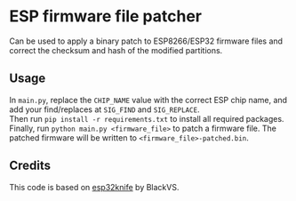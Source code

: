 # ESP firmware file patcher
Can be used to apply a binary patch to ESP8266/ESP32 firmware files and correct the checksum and hash of the modified partitions.  

## Usage
In `main.py`, replace the `CHIP_NAME` value with the correct ESP chip name, and add your find/replaces at `SIG_FIND` and `SIG_REPLACE`.  
Then run `pip install -r requirements.txt` to install all required packages.
Finally, run `python main.py <firmware_file>` to patch a firmware file. The patched firmware will be written to `<firmware_file>-patched.bin`.

## Credits
This code is based on [esp32knife](https://github.com/BlackVS/esp32knife/) by BlackVS.
